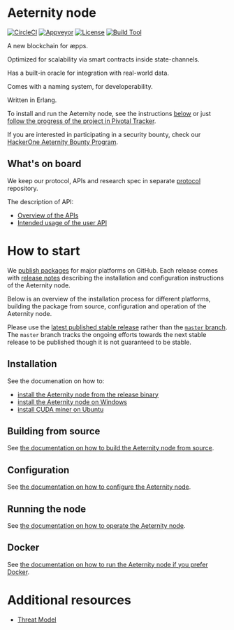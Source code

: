 # Aeternity node

[![CircleCI][circleci badge]][circleci]
[![Appveyor][appveyor badge]][appveyor]
[![License][license badge]][license]
[![Build Tool][build tool]][rebar3]

A new blockchain for æpps.

Optimized for scalability via smart contracts inside state-channels.

Has a built-in oracle for integration with real-world data.

Comes with a naming system, for developerability.

Written in Erlang.

To install and run the Aeternity node, see the instructions [below](#how-to-start)
or just [follow the progress of the project in Pivotal Tracker][pivotal].

If you are interested in participating in a security bounty, check our
[HackerOne Aeternity Bounty Program][hackerone].

[pivotal]: https://www.pivotaltracker.com/n/projects/2124891
[hackerone]: https://hackerone.com/aeternity

## What's on board

We keep our protocol, APIs and research spec in separate [protocol][protocol]
repository.

The description of API:
* [Overview of the APIs][api-overview]
* [Intended usage of the user API][api-usage]

[protocol]: https://github.com/aeternity/protocol
[api-overview]: https://github.com/aeternity/protocol/blob/master/node/api/README.md#overview
[api-usage]: https://github.com/aeternity/protocol/blob/master/node/api/README.md#user-api---intended-usage

# How to start

We [publish packages][releases] for major platforms on GitHub.
Each release comes with [release notes][release-notes] describing the
installation and configuration instructions of the Aeternity node.

Below is an overview of the installation process for different platforms,
building the package from source, configuration and operation of the Aeternity
node.

[releases]: https://github.com/aeternity/aeternity/releases
[release-notes]: /docs/release-notes

Please use the [latest published stable release][latest-release] rather than the [`master` branch][master].
The `master` branch tracks the ongoing efforts towards the next stable release to be published though it is not guaranteed to be stable.

[latest-release]: https://github.com/aeternity/aeternity/releases/latest
[master]: https://github.com/aeternity/aeternity/tree/master

## Installation

See the documenation on how to:
* [install the Aeternity node from the release binary][installation-release-binary]
* [install the Aeternity node on Windows][installation-windows]
* [install CUDA miner on Ubuntu][installation-cuda-miner]

[installation-release-binary]: /docs/installation.md
[installation-windows]: /docs/installation-windows.md
[installation-cuda-miner]: /docs/cuda-miner.md

## Building from source

See [the documentation on how to build the Aeternity node from source][building-from-source].

[building-from-source]: /docs/build.md

## Configuration

See [the documentation on how to configure the Aeternity node][configuration].

[configuration]: /docs/configuration.md

## Running the node

See [the documentation on how to operate the Aeternity node][operation].

[operation]: /docs/operation.md

## Docker

See [the documentation on how to run the Aeternity node if you prefer Docker][docker].

[docker]: /docs/docker.md

# Additional resources

* [Threat Model](https://github.com/aeternity/aetmodel/blob/master/ThreatModel.md)


[circleci]: https://circleci.com/gh/aeternity/aeternity
[circleci badge]: https://circleci.com/gh/aeternity/aeternity.svg?style=shield
[appveyor]: https://ci.appveyor.com/project/aeternity/aeternity
[appveyor badge]: https://ci.appveyor.com/api/projects/status/github/aeternity/aeternity?branch=master&svg=true
[license badge]: https://img.shields.io/badge/license-ISC-blue.svg
[license]: https://github.com/aeternity/aeternity/blob/master/LICENSE
[build tool]: https://img.shields.io/badge/build%20tool-rebar3-orange.svg
[rebar3]: https://www.rebar3.org
